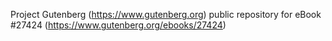 Project Gutenberg (https://www.gutenberg.org) public repository for eBook #27424 (https://www.gutenberg.org/ebooks/27424)
